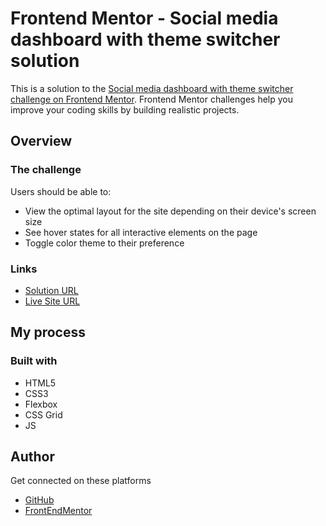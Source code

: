 # Frontend Mentor - Social media dashboard with theme switcher solution

This is a solution to the [Social media dashboard with theme switcher challenge on Frontend Mentor](https://www.frontendmentor.io/challenges/social-media-dashboard-with-theme-switcher-6oY8ozp_H). Frontend Mentor challenges help you improve your coding skills by building realistic projects. 

## Overview

### The challenge
Users should be able to:
- View the optimal layout for the site depending on their device's screen size
- See hover states for all interactive elements on the page
- Toggle color theme to their preference

### Links
- [Solution URL](https://www.frontendmentor.io/solutions/social-media-dashboard-with-lightdark-theme-rhBcDkKZN)
- [Live Site URL](https://wilsonteh.github.io/Social-Media-Dashbord_FrontEndMentor/)

## My process

### Built with
- HTML5 
- CSS3 
- Flexbox
- CSS Grid
- JS

## Author
Get connected on these platforms
- [GitHub](https://github.com/wilsonteh)
- [FrontEndMentor](https://www.frontendmentor.io/profile/wilsonteh)  
